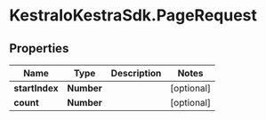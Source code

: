 # KestraIoKestraSdk.PageRequest

## Properties

Name | Type | Description | Notes
------------ | ------------- | ------------- | -------------
**startIndex** | **Number** |  | [optional] 
**count** | **Number** |  | [optional] 


